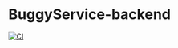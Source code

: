 # BuggyService-backend

[![CI](https://github.com/GreyRuler/BuggyService-backend/actions/workflows/main.yml/badge.svg)](https://github.com/GreyRuler/BuggyService-backend/actions/workflows/main.yml)
